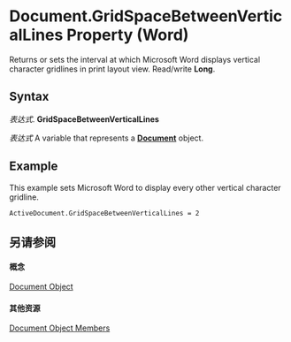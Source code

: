 
# Document.GridSpaceBetweenVerticalLines Property (Word)

Returns or sets the interval at which Microsoft Word displays vertical character gridlines in print layout view. Read/write  **Long**.


## Syntax

 _表达式_. **GridSpaceBetweenVerticalLines**

 _表达式_ A variable that represents a **[Document](8d83487a-2345-a036-a916-971c9db5b7fb.md)** object.


## Example

This example sets Microsoft Word to display every other vertical character gridline.


```
ActiveDocument.GridSpaceBetweenVerticalLines = 2
```


## 另请参阅


#### 概念


[Document Object](8d83487a-2345-a036-a916-971c9db5b7fb.md)
#### 其他资源


[Document Object Members](http://msdn.microsoft.com/library/fc9ab457-0888-f917-3d52-387168ac23b9%28Office.15%29.aspx)